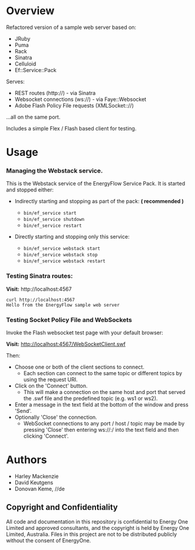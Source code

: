 Overview
========

Refactored version of a sample web server based on:

* JRuby
* Puma
* Rack
* Sinatra
* Celluloid
* Ef::Service::Pack

Serves:

* REST routes (http://) - via Sinatra
* Websocket connections (ws://) - via Faye::Websocket
* Adobe Flash Policy File requests (XMLSocket:://)

...all on the same port.

Includes a simple Flex / Flash based client for testing.

Usage
=====

### Managing the Webstack service.

This is the Webstack service of the EnergyFlow Service Pack. It is started and stopped either:

* Indirectly starting and stopping as part of the pack: **( recommended )**
  * `bin/ef_service start`
  * `bin/ef_service shutdown`
  * `bin/ef_service restart`

* Directly starting and stopping only this service:
  * `bin/ef_service webstack start`
  * `bin/ef_service webstack stop`
  * `bin/ef_service webstack restart`

### Testing Sinatra routes:

**Visit:** http://localhost:4567

```
curl http://localhost:4567
Hello from the EnergyFlow sample web server
```

### Testing Socket Policy File and WebSockets

Invoke the Flash websocket test page with your default browser:

**Visit:** [http://localhost:4567/WebSocketClient.swf](http://localhost:4567/WebSocketClient.swf)

Then:

* Choose one or both of the client sections to connect.
  * Each section can connect to the same topic or different topics by using the request URI.
* Click on the 'Connect' button.
  * This will make a connection on the same host and port that served the .swf file and the predefined topic (e.g. ws1 or ws2). 
* Enter a message in the text field at the bottom of the window and press 'Send'.
* Optionally 'Close' the connection.
  * WebSocket connections to any port / host / topic may be made by pressing 'Close' then entering ws://<hostname>:<port>/<topic> into the text field and then clicking 'Connect'.


Authors
=======

* Harley Mackenzie
* David Keutgens
* Donovan Keme, //de


## Copyright and Confidentiality
All code and documentation in this repository is confidential to Energy One Limited and approved consultants, and the copyright is held by Energy One Limited, Australia. Files in this project are not to be distributed publicly without the consent of EnergyOne.

